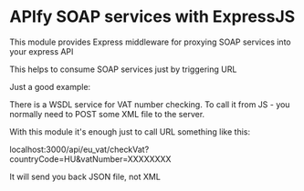 # APIfy SOAP services with ExpressJS

This module provides Express middleware for proxying SOAP services into your express API

This helps to consume SOAP services just by triggering URL

Just a good example:

There is a WSDL service for VAT number checking. To call it from JS - you normally need to POST some XML file to the server.

With this module it's enough just to call URL something like this:

localhost:3000/api/eu_vat/checkVat?countryCode=HU&vatNumber=XXXXXXXX

It will send you back JSON file, not XML
